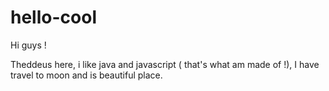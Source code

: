 # hello-cool

Hi guys !

Theddeus here, i like java and javascript ( that's what am made of !),
I have travel to moon and is beautiful place.
